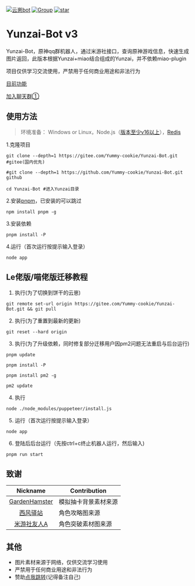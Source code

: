 [![云崽bot](https://img.shields.io/badge/%E4%BA%91%E5%B4%BD-v3.1.2-black?style=flat-square&logo=dependabot)](https://gitee.com/Yummy-cookie/Yunzai-Bot/) [![Group](https://img.shields.io/badge/群号-950817968-red?style=flat-square&logo=GroupMe&logoColor=white)](https://h5.qun.qq.com/s/hFFOCBqprO) <a href='https://gitee.com/Yummy-cookie/Yunzai-Bot/stargazers'><img src='https://gitee.com/Yummy-cookie/Yunzai-Bot/badge/star.svg?theme=dark' alt='star'></img></a>


# Yunzai-Bot v3
Yunzai-Bot，原神qq群机器人，通过米游社接口，查询原神游戏信息，快速生成图片返回，此版本根据Yunzai+miao结合组成的Yunzai，并不依赖miao-plugin

项目仅供学习交流使用，严禁用于任何商业用途和非法行为

[目前功能](https://gitee.com/Yummy-cookie/Yunzai-Bot/blob/master/plugins/genshin/README.md)

[加入聊天群①](https://h5.qun.qq.com/s/hFFOCBqprO)

## 使用方法
>环境准备： Windows or Linux，Node.js（[版本至少v16以上](http://nodejs.cn/download/)），[Redis](https://redis.io/docs/getting-started/installation/)

1.克隆项目
```
git clone --depth=1 https://gitee.com/Yummy-cookie/Yunzai-Bot.git 
#gitee(国内优先)

#git clone --depth=1 https://github.com/Yummy-cookie/Yunzai-Bot.git 
github
```
```
cd Yunzai-Bot #进入Yunzai目录
```
2.安装[pnpm](https://pnpm.io/zh/installation)，已安装的可以跳过
```
npm install pnpm -g
```
3.安装依赖
```
pnpm install -P
```
4.运行（首次运行按提示输入登录）
```
node app
```

## Le佬版/喵佬版迁移教程
1. 执行(为了切换到饼干的云崽)

```
git remote set-url origin https://gitee.com/Yummy-cookie/Yunzai-Bot.git && git pull
```

2. 执行(为了重置到最新的更新)

```
git reset --hard origin
```

3. 执行(为了升级依赖，同时修复部分迁移用户因pm2问题无法重启与后台运行)

```
pnpm update
```

```
pnpm install -P
```

```
pnpm install pm2 -g
```

```
pm2 update
```

4. 执行

```
node ./node_modules/puppeteer/install.js
```

5. 运行（首次运行按提示输入登录）

```
node app
```

6. 登陆后后台运行（先按ctrl+c终止机器人运行，然后输入)

```
pnpm run start
```

## 致谢
| Nickname                                                     | Contribution                        |
| :----------------------------------------------------------: | ----------------------------------- |
|[GardenHamster](https://github.com/GardenHamster/GenshinPray) | 模拟抽卡背景素材来源 |
|[西风驿站](https://bbs.mihoyo.com/ys/collection/839181) | 角色攻略图来源 |
|[米游社友人A](https://bbs.mihoyo.com/ys/collection/428421) | 角色突破素材图来源 |

## 其他
- 图片素材来源于网络，仅供交流学习使用
- 严禁用于任何商业用途和非法行为
- 赞助[点我跳转](https://www.biscuilt.top/qr.png)(记得备注自己)
